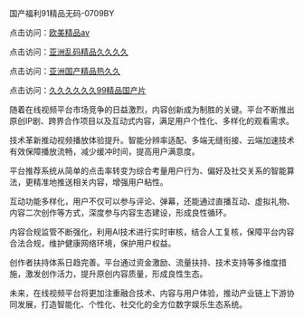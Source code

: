 国产福利91精品无码-0709BY

点击访问：<a href="https://heiliao2dmwwy.pages.dev">欧美精品aⅴ</a>

点击访问：<a href="https://heiliaoxqkkct.pages.dev">亚洲乱码精品久久久久</a>

点击访问：<a href="https://heiliaowzu4ur.pages.dev">亚洲国产精品热久久</a>

点击访问：<a href="https://heiliaoga6s9v.pages.dev">久久久久久久99精品国产片</a>

随着在线视频平台市场竞争的日益激烈，内容创新成为制胜的关键。平台不断推出原创IP剧、跨界合作项目以及互动式内容，满足用户个性化、多样化的观看需求。

技术革新推动视频播放体验提升。智能分辨率适配、多端无缝衔接、云端加速技术有效保障播放流畅，减少缓冲时间，提高用户满意度。

平台推荐系统从简单的点击率转变为综合考量用户行为、偏好及社交关系的智能算法，更精准地推送相关内容，增强用户粘性。

互动功能多样化，用户不仅可以参与评论、弹幕，还能通过直播互动、虚拟礼物、内容二次创作等方式，深度参与内容生态建设，形成良性循环。

内容合规监管不断强化，利用AI技术进行实时审核，结合人工复核，保障平台内容合法合规，维护健康网络环境，保护用户权益。

创作者扶持体系日趋完善。平台通过资金激励、流量扶持、技术支持等多维度措施，激发创作活力，提升原创内容质量，形成良性生态。

未来，在线视频平台将更加注重融合技术、内容与用户体验，推动产业链上下游协同发展，打造智能化、个性化、社交化的全方位数字娱乐生态系统。

<span style="display:none;">[Canonical link]( https://github.com/yueyue220112/237725 ）</span>
